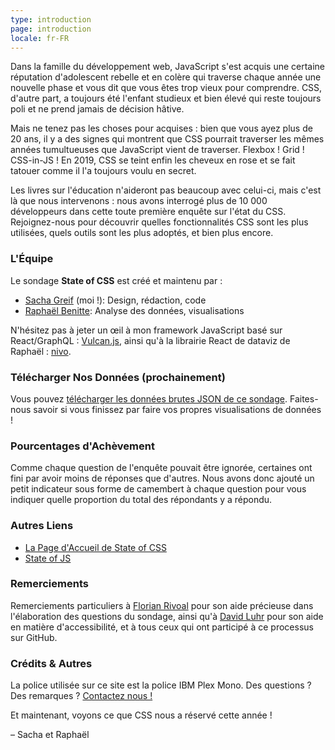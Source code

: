 ```yaml
---
type: introduction
page: introduction
locale: fr-FR
---
```


<span class="first-letter">D</span>ans la famille du développement web, JavaScript s'est acquis une certaine réputation d'adolescent rebelle et en colère qui traverse chaque année une nouvelle phase et vous dit que vous êtes trop vieux pour comprendre. CSS, d'autre part, a toujours été l'enfant studieux et bien élevé qui reste toujours poli et ne prend jamais de décision hâtive.

Mais ne tenez pas les choses pour acquises : bien que vous ayez plus de 20 ans, il y a des signes qui montrent que CSS pourrait traverser les mêmes années tumultueuses que JavaScript vient de traverser. Flexbox ! Grid ! CSS-in-JS ! En 2019, CSS se teint enfin les cheveux en rose et se fait tatouer comme il l'a toujours voulu en secret.

Les livres sur l'éducation n'aideront pas beaucoup avec celui-ci, mais c'est là que nous intervenons : nous avons interrogé plus de 10 000 développeurs dans cette toute première enquête sur l'état du CSS. Rejoignez-nous pour découvrir quelles fonctionnalités CSS sont les plus utilisées, quels outils sont les plus adoptés, et bien plus encore.

### L'Équipe

Le sondage **State of CSS** est créé et maintenu par :

- [Sacha Greif](https://twitter.com/sachagreif) (moi !): Design, rédaction, code
- [Raphaël Benitte](https://twitter.com/benitteraphael): Analyse des données, visualisations

N'hésitez pas à jeter un œil à mon framework JavaScript basé sur React/GraphQL : [Vulcan.js](http://vulcanjs.org), ainsi qu'à la librairie React de dataviz de Raphaël : [nivo](https://nivo.rocks).

### Télécharger Nos Données (prochainement)

Vous pouvez [télécharger les données brutes JSON de ce sondage](https://www.kaggle.com/sachag/state-of-css-2019). Faites-nous savoir si vous finissez par faire vos propres visualisations de données !

### Pourcentages d'Achèvement

Comme chaque question de l'enquête pouvait être ignorée, certaines ont fini par avoir moins de réponses que d'autres. Nous avons donc ajouté un petit indicateur sous forme de camembert à chaque question pour vous indiquer quelle proportion du total des répondants y a répondu.

### Autres Liens

- [La Page d'Accueil de State of CSS ](https://stateofcss.com)
- [State of JS](https://stateofjs.com)

### Remerciements

Remerciements particuliers à [Florian Rivoal](https://twitter.com/frivoal) pour son aide précieuse dans l'élaboration des questions du sondage, ainsi qu'à [David Luhr](https://luhr.co/) pour son aide en matière d'accessibilité, et à tous ceux qui ont participé à ce processus sur GitHub.

### Crédits & Autres

La police utilisée sur ce site est la police IBM Plex Mono. Des questions ? Des remarques ? [Contactez nous !](mailto:hello@stateofcss.com)

Et maintenant, voyons ce que CSS nous a réservé cette année !

<span class="conclusion__byline">– Sacha et Raphaël</span>
